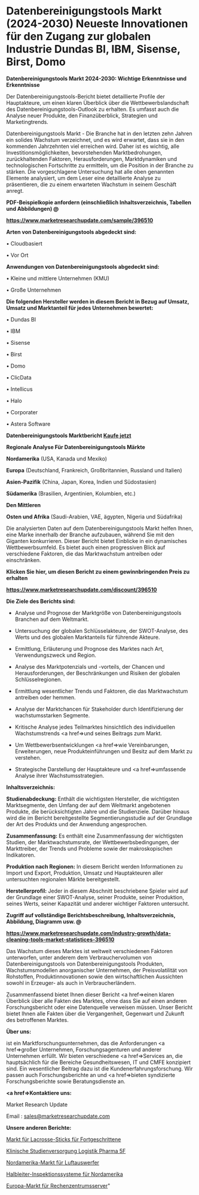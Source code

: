 # Datenbereinigungstools Markt (2024-2030) Neueste Innovationen für den Zugang zur globalen Industrie Dundas BI, IBM, Sisense, Birst, Domo

<strong>Datenbereinigungstools Markt 2024-2030: Wichtige Erkenntnisse und Erkenntnisse</strong>

Der Datenbereinigungstools-Bericht bietet detaillierte Profile der Hauptakteure, um einen klaren Überblick über die Wettbewerbslandschaft des Datenbereinigungstools-Outlook zu erhalten. Es umfasst auch die Analyse neuer Produkte, den Finanzüberblick, Strategien und Marketingtrends.

Datenbereinigungstools Markt - Die Branche hat in den letzten zehn Jahren ein solides Wachstum verzeichnet, und es wird erwartet, dass sie in den kommenden Jahrzehnten viel erreichen wird. Daher ist es wichtig, alle Investitionsmöglichkeiten, bevorstehenden Marktbedrohungen, zurückhaltenden Faktoren, Herausforderungen, Marktdynamiken und technologischen Fortschritte zu ermitteln, um die Position in der Branche zu stärken. Die vorgeschlagene Untersuchung hat alle oben genannten Elemente analysiert, um dem Leser eine detaillierte Analyse zu präsentieren, die zu einem erwarteten Wachstum in seinem Geschäft anregt.



<strong><b>PDF-Beispielkopie anfordern (einschließlich Inhaltsverzeichnis, Tabellen und Abbildungen) @ </b></strong>

<strong><a href=https://www.marketresearchupdate.com/sample/396510>

<strong>https://www.marketresearchupdate.com/sample/396510</u></a></strong></strong>



<strong>Arten von Datenbereinigungstools abgedeckt sind:</strong>

• Cloudbasiert

• Vor Ort



<strong>Anwendungen von Datenbereinigungstools abgedeckt sind:</strong>

• Kleine und mittlere Unternehmen (KMU)

• Große Unternehmen



<strong>Die folgenden Hersteller werden in diesem Bericht in Bezug auf Umsatz, Umsatz und Marktanteil für jedes Unternehmen bewertet:</strong>

• Dundas BI

• IBM

• Sisense

• Birst

• Domo

• ClicData

• Intellicus

• Halo

• Corporater

• Astera Software



<strong>Datenbereinigungstools Marktbericht <a href=https://www.marketresearchupdate.com/buynow/396510>Kaufe jetzt</a></strong>



<strong>Regionale Analyse Für Datenbereinigungstools Märkte</strong>



<strong>Nordamerika</strong> (USA, Kanada und Mexiko)



<strong>Europa</strong> (Deutschland, Frankreich, Großbritannien, Russland und Italien)



<strong>Asien-Pazifik</strong> (China, Japan, Korea, Indien und Südostasien)



<strong>Südamerika</strong> (Brasilien, Argentinien, Kolumbien, etc.)



<strong>Den Mittleren</strong> 

<strong>Osten und Afrika</strong> (Saudi-Arabien, VAE, ägypten, Nigeria und Südafrika)

Die analysierten Daten auf dem Datenbereinigungstools Markt helfen Ihnen, eine Marke innerhalb der Branche aufzubauen, während Sie mit den Giganten konkurrieren. Dieser Bericht bietet Einblicke in ein dynamisches Wettbewerbsumfeld. Es bietet auch einen progressiven Blick auf verschiedene Faktoren, die das Marktwachstum antreiben oder einschränken.



<strong>Klicken Sie hier, um diesen Bericht zu einem gewinnbringenden Preis zu erhalten
</strong>

<strong><a href=https://www.marketresearchupdate.com/discount/396510>https://www.marketresearchupdate.com/discount/396510</b></u></strong></a>



<strong>Die Ziele des Berichts sind:</strong>

- Analyse und Prognose der Marktgröße von Datenbereinigungstools Branchen auf dem Weltmarkt.

- Untersuchung der globalen Schlüsselakteure, der SWOT-Analyse, des Werts und des globalen Marktanteils für führende Akteure.

- Ermittlung, Erläuterung und Prognose des Marktes nach Art, Verwendungszweck und Region.

- Analyse des Marktpotenzials und -vorteils, der Chancen und Herausforderungen, der Beschränkungen und Risiken der globalen Schlüsselregionen.

- Ermittlung wesentlicher Trends und Faktoren, die das Marktwachstum antreiben oder hemmen.

- Analyse der Marktchancen für Stakeholder durch Identifizierung der wachstumsstarken Segmente.

- Kritische Analyse jedes Teilmarktes hinsichtlich des individuellen Wachstumstrends <a href=>und</a> seines Beitrags zum Markt.

- Um Wettbewerbsentwicklungen <a href=>wie</a> Vereinbarungen, Erweiterungen, neue Produkteinführungen und Besitz auf dem Markt zu verstehen.

- Strategische Darstellung der Hauptakteure und <a href=>umfas</a>sende Analyse ihrer Wachstumsstrategien.



<strong>Inhaltsverzeichnis:</strong>



<strong>Studienabdeckung:</strong> Enthält die wichtigsten Hersteller, die wichtigsten Marktsegmente, den Umfang der auf dem Weltmarkt angebotenen Produkte, die berücksichtigten Jahre und die Studienziele. Darüber hinaus wird die im Bericht bereitgestellte Segmentierungsstudie auf der Grundlage der Art des Produkts und der Anwendung angesprochen.



<strong>Zusammenfassung:</strong> Es enthält eine Zusammenfassung der wichtigsten Studien, der Marktwachstumsrate, der Wettbewerbsbedingungen, der Markttreiber, der Trends und Probleme sowie der makroskopischen Indikatoren.



<strong>Produktion nach Regionen:</strong> In diesem Bericht werden Informationen zu Import und Export, Produktion, Umsatz und Hauptakteuren aller untersuchten regionalen Märkte bereitgestellt.



<strong>Herstellerprofil:</strong> Jeder in diesem Abschnitt beschriebene Spieler wird auf der Grundlage einer SWOT-Analyse, seiner Produkte, seiner Produktion, seines Werts, seiner Kapazität und anderer wichtiger Faktoren untersucht.



<strong><b>Zugriff auf vollständige Berichtsbeschreibung, Inhaltsverzeichnis, Abbildung, Diagramm usw. @ </b></strong>

<strong><a href=https://www.marketresearchupdate.com/industry-growth/data-cleaning-tools-market-statistices-396510>https://www.marketresearchupdate.com/industry-growth/data-cleaning-tools-market-statistices-396510</a></strong>

Das Wachstum dieses Marktes ist weltweit verschiedenen Faktoren unterworfen, unter anderem dem Verbrauchervolumen von Datenbereinigungstools von Datenbereinigungstools Produkten, Wachstumsmodellen anorganischer Unternehmen, der Preisvolatilität von Rohstoffen, Produktinnovationen sowie den wirtschaftlichen Aussichten sowohl in Erzeuger- als auch in Verbraucherländern.

Zusammenfassend bietet Ihnen dieser Bericht <a href=>einen</a> klaren Überblick über alle Fakten des Marktes, ohne dass Sie auf einen anderen Forschungsbericht oder eine Datenquelle verweisen müssen. Unser Bericht bietet Ihnen alle Fakten über die Vergangenheit, Gegenwart und Zukunft des betroffenen Marktes.



<strong>Über uns:</strong>

 ist ein Marktforschungsunternehmen, das die Anforderungen <a href=>großer</a> Unternehmen, Forschungsagenturen und anderer Unternehmen erfüllt. Wir bieten verschiedene <a href=>Services</a> an, die hauptsächlich für die Bereiche Gesundheitswesen, IT und CMFE konzipiert sind. Ein wesentlicher Beitrag dazu ist die Kundenerfahrungsforschung. Wir passen auch Forschungsberichte an und <a href=>bieten</a> syndizierte Forschungsberichte sowie Beratungsdienste an.



<strong><a href=>Kontaktiere uns:</a></strong>

Market Research Update

Email : sales@marketresearchupdate.com



<strong>Unsere anderen Berichte:</strong>

<a href=https://www.linkedin.com/pulse/intermediate-lacrosse-sticks-market-2023-top>Markt für Lacrosse-Sticks für Fortgeschrittene</a>

<a href=https://www.linkedin.com/pulse/clinical-trial-supply-logistic-pharmaceutical-5f>Klinische Studienversorgung Logistik Pharma 5F</a>

<a href=https://www.linkedin.com/pulse/north-america-air-ejectors-market-sizing-up-anticipating>Nordamerika-Markt für Luftauswerfer</a>

<a href=https://www.linkedin.com/pulse/north-america-semiconductor-inspection-systems>Halbleiter-Inspektionssysteme für Nordamerika</a>

<a href=https://www.linkedin.com/pulse/europe-data-center-server-market-2023-ye74f/>Europa-Markt für Rechenzentrumsserver</a>"
